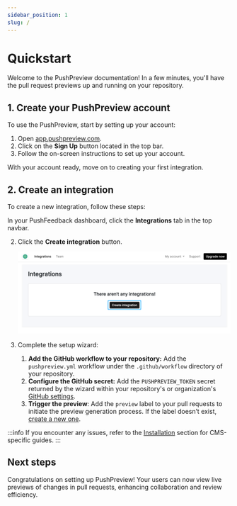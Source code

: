 ```yaml
---
sidebar_position: 1
slug: /
---
```


# Quickstart

Welcome to the PushPreview documentation! In a few minutes, you'll have the pull request previews up and running on your repository.

## 1. Create your PushPreview account

To use the PushPreview, start by setting up your account:

1. Open [app.pushpreview.com](https://app.pushpreview.com).
2. Click on the **Sign Up** button located in the top bar.
3. Follow the on-screen instructions to set up your account.

With your account ready, move on to creating your first integration.

## 2. Create an integration

To create a new integration, follow these steps:

In your PushFeedback dashboard, click the **Integrations** tab in the top navbar.

2. Click the **Create integration** button.

    ![Preview changes](./images/pushpreview-integration.png)

3. Complete the setup wizard:

    1. **Add the GitHub workflow to your repository:** Add the `pushpreview.yml` workflow under the `.github/workflow` directory of your repository.
    2. **Configure the GitHub secret:** Add the `PUSHPREVIEW_TOKEN` secret returned by the wizard within your repository's or organization's [GitHub settings](https://docs.github.com/en/actions/security-guides/using-secrets-in-github-actions#creating-secrets-for-a-repository).
    3. **Trigger the preview**: Add the  `preview` label to your pull requests to initiate the preview generation process. If the label doesn’t exist, [create a new one](https://docs.github.com/en/issues/using-labels-and-milestones-to-track-work/managing-labels#creating-a-label).

:::info
If you encounter any issues, refer to the [Installation](category/installation) section for CMS-specific guides.
:::

## Next steps

Congratulations on setting up PushPreview! Your users can now view live previews of changes in pull requests, enhancing collaboration and review efficiency.